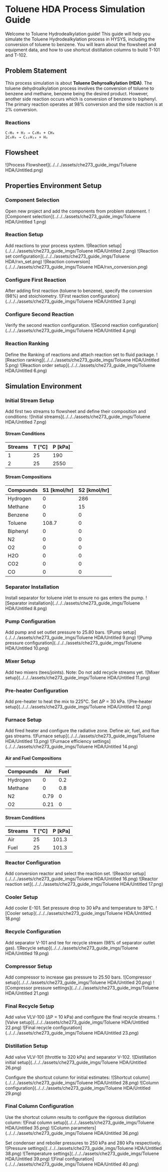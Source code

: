 # Toluene HDA Process Simulation Guide

Welcome to Toluene Hydrodealkylation guide! This guide will help you simulate the Toluene Hydrodealkylation process in HYSYS, including the conversion of toluene to benzene. You will learn about the flowsheet and equipment data, and how to use shortcut distillation columns to build T-101 and T-102.

## Problem Statement

This process simulation is about **Toluene Dehyroalkylation (HDA)**. The toluene dehydroalkylation process involves the conversion of toluene to benzene and methane, benzene being the desired product. However, another side reaction occurs which is conversion of benzene to biphenyl. The primary reaction operates at 98% conversion and the side reaction is at 2% conversion.

### Reactions
```
C₇H₈ + H₂ → C₆H₆ + CH₄
2C₆H₆ → C₁₂H₁₀ + H₂
```

## Flowsheet
![Process Flowsheet](../../../assets/che273_guide_imgs/Toluene HDA/Untitled.png)

## Properties Environment Setup

### Component Selection
Open new project and add the components from problem statement.
![Component selection](../../../assets/che273_guide_imgs/Toluene HDA/Untitled 1.png)

### Reaction Setup
Add reactions to your process system.
![Reaction setup](../../../assets/che273_guide_imgs/Toluene HDA/Untitled 2.png)
![Reaction set configuration](../../../assets/che273_guide_imgs/Toluene HDA/rxn_set.png)
![Reaction conversion](../../../assets/che273_guide_imgs/Toluene HDA/rxn_conversion.png)

### Configure First Reaction
After adding first reaction (toluene to benzene), specify the conversion (98%) and stoichiometry.
![First reaction configuration](../../../assets/che273_guide_imgs/Toluene HDA/Untitled 3.png)

### Configure Second Reaction
Verify the second reaction configuration.
![Second reaction configuration](../../../assets/che273_guide_imgs/Toluene HDA/Untitled 4.png)

### Reaction Ranking
Define the Ranking of reactions and attach reaction set to fluid package.
![Reaction ranking](../../../assets/che273_guide_imgs/Toluene HDA/Untitled 5.png)
![Reaction order setup](../../../assets/che273_guide_imgs/Toluene HDA/Untitled 6.png)

## Simulation Environment

### Initial Stream Setup
Add first two streams to flowsheet and define their composition and conditions:
![Initial streams](../../../assets/che273_guide_imgs/Toluene HDA/Untitled 7.png)

#### Stream Conditions

| Streams | T [°C] | P [kPa] |
|---------|--------|---------|
| 1       | 25     | 190     |
| 2       | 25     | 2550    |

#### Stream Compositions

| Compounds | S1 [kmol/hr] | S2 [kmol/hr] |
|-----------|--------------|--------------|
| Hydrogen  | 0           | 286          |
| Methane   | 0           | 15           |
| Benzene   | 0           | 0            |
| Toluene   | 108.7       | 0            |
| Biphenyl  | 0           | 0            |
| N2        | 0           | 0            |
| O2        | 0           | 0            |
| H2O       | 0           | 0            |
| CO2       | 0           | 0            |
| CO        | 0           | 0            |

### Separator Installation
Install separator for toluene inlet to ensure no gas enters the pump.
![Separator installation](../../../assets/che273_guide_imgs/Toluene HDA/Untitled 8.png)

### Pump Configuration
Add pump and set outlet pressure to 25.80 bars.
![Pump setup](../../../assets/che273_guide_imgs/Toluene HDA/Untitled 9.png)
![Pump pressure configuration](../../../assets/che273_guide_imgs/Toluene HDA/Untitled 10.png)

### Mixer Setup
Add two mixers (tees/joints). Note: Do not add recycle streams yet.
![Mixer setup](../../../assets/che273_guide_imgs/Toluene HDA/Untitled 11.png)

### Pre-heater Configuration
Add pre-heater to heat the mix to 225°C. Set ΔP = 30 kPa.
![Pre-heater setup](../../../assets/che273_guide_imgs/Toluene HDA/Untitled 12.png)

### Furnace Setup
Add fired heater and configure the radiative zone. Define air, fuel, and flue gas streams.
![Furnace setup](../../../assets/che273_guide_imgs/Toluene HDA/Untitled 13.png)
![Furnace efficiency settings](../../../assets/che273_guide_imgs/Toluene HDA/Untitled 14.png)

#### Air and Fuel Compositions

| Compounds | Air   | Fuel |
|-----------|-------|------|
| Hydrogen  | 0     | 0.2  |
| Methane   | 0     | 0.8  |
| N2        | 0.79  | 0    |
| O2        | 0.21  | 0    |

#### Stream Conditions

| Streams | T [°C] | P [kPa] |
|---------|--------|---------|
| Air     | 25     | 101.3   |
| Fuel    | 25     | 101.3   |

### Reactor Configuration
Add conversion reactor and select the reaction set.
![Reactor setup](../../../assets/che273_guide_imgs/Toluene HDA/Untitled 16.png)
![Reactor reaction set](../../../assets/che273_guide_imgs/Toluene HDA/Untitled 17.png)

### Cooler Setup
Add cooler E-101. Set pressure drop to 30 kPa and temperature to 38°C.
![Cooler setup](../../../assets/che273_guide_imgs/Toluene HDA/Untitled 18.png)

### Recycle Configuration
Add separator V-101 and tee for recycle stream (98% of separator outlet gas).
![Recycle setup](../../../assets/che273_guide_imgs/Toluene HDA/Untitled 19.png)

### Compressor Setup
Add compressor to increase gas pressure to 25.50 bars.
![Compressor setup](../../../assets/che273_guide_imgs/Toluene HDA/Untitled 20.png)
![Compressor pressure settings](../../../assets/che273_guide_imgs/Toluene HDA/Untitled 21.png)

### Final Recycle Setup
Add valve VLV-100 (ΔP = 10 kPa) and configure the final recycle streams.
![Valve setup](../../../assets/che273_guide_imgs/Toluene HDA/Untitled 22.png)
![Final recycle configuration](../../../assets/che273_guide_imgs/Toluene HDA/Untitled 23.png)

### Distillation Setup
Add valve VLV-101 (throttle to 320 kPa) and separator V-102.
![Distillation initial setup](../../../assets/che273_guide_imgs/Toluene HDA/Untitled 26.png)

Configure the shortcut column for initial estimates:
![Shortcut column](../../../assets/che273_guide_imgs/Toluene HDA/Untitled 28.png)
![Column configuration](../../../assets/che273_guide_imgs/Toluene HDA/Untitled 29.png)

### Final Column Configuration
Use the shortcut column results to configure the rigorous distillation column:
![Final column setup](../../../assets/che273_guide_imgs/Toluene HDA/Untitled 35.png)
![Column parameters](../../../assets/che273_guide_imgs/Toluene HDA/Untitled 36.png)

Set condenser and reboiler pressures to 250 kPa and 280 kPa respectively.
![Pressure settings](../../../assets/che273_guide_imgs/Toluene HDA/Untitled 38.png)
![Temperature settings](../../../assets/che273_guide_imgs/Toluene HDA/Untitled 39.png)
![Final configuration](../../../assets/che273_guide_imgs/Toluene HDA/Untitled 40.png) 